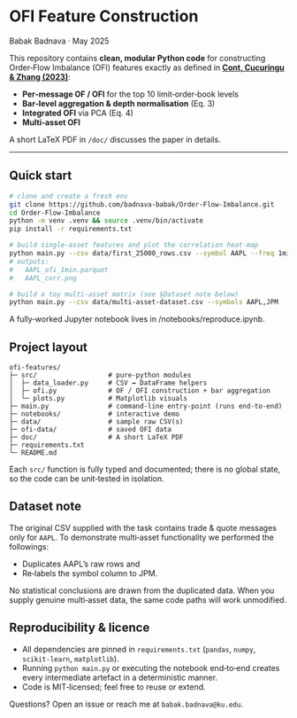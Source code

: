 # OFI Feature Construction
Babak Badnava · May 2025

This repository contains **clean, modular Python code** for constructing  
Order‑Flow Imbalance (OFI) features exactly as defined in **<a href="https://arxiv.org/abs/2112.13213">Cont, Cucuringu & Zhang (2023)</a>**:

* **Per‑message OF / OFI** for the top 10 limit‑order‑book levels  
* **Bar‑level aggregation & depth normalisation** (Eq. 3)  
* **Integrated OFI** via PCA (Eq. 4)  
* **Multi‑asset OFI**

A short LaTeX PDF in `/doc/` discusses the paper in details.

---

## Quick start

```bash
# clone and create a fresh env
git clone https://github.com/badnava-babak/Order-Flow-Imbalance.git
cd Order-Flow-Imbalance
python -m venv .venv && source .venv/bin/activate
pip install -r requirements.txt

# build single‑asset features and plot the correlation heat‑map
python main.py --csv data/first_25000_rows.csv --symbol AAPL --freq 1min
# outputs:
#   AAPL_ofi_1min.parquet
#   AAPL_corr.png

# build a toy multi‑asset matrix (see §Dataset note below)
python main.py --csv data/multi-asset-dataset.csv --symbols AAPL,JPM
```
A fully‑worked Jupyter notebook lives in /notebooks/reproduce.ipynb.

## Project layout
```
ofi-features/
├─ src/                  # pure‑python modules
│  ├─ data_loader.py     # CSV ↔ DataFrame helpers
│  ├─ ofi.py             # OF / OFI construction + bar aggregation
│  └─ plots.py           # Matplotlib visuals
├─ main.py               # command‑line entry‑point (runs end‑to‑end)
├─ notebooks/            # interactive demo
├─ data/                 # sample raw CSV(s)
├─ ofi-data/             # saved OFI data
├─ doc/                  # A short LaTeX PDF
├─ requirements.txt
└─ README.md
```
Each ```src/``` function is fully typed and documented; there is no global state, so the code can be unit‑tested in isolation.

## Dataset note

The original CSV supplied with the task contains trade & quote messages only for ```AAPL```.
To demonstrate multi‑asset functionality we performed the followings:

* Duplicates AAPL’s raw rows and
* Re‑labels the symbol column to JPM.

No statistical conclusions are drawn from the duplicated data.
When you supply genuine multi‑asset data, the same code paths will work unmodified.


## Reproducibility & licence

* All dependencies are pinned in ```requirements.txt``` (```pandas```, ```numpy```, ```scikit‑learn```, ```matplotlib```).
* Running ```python main.py``` or executing the notebook end‑to‑end creates every intermediate artefact in a deterministic manner.
* Code is MIT‑licensed; feel free to reuse or extend.

Questions? Open an issue or reach me at ```babak.badnava@ku.edu```.